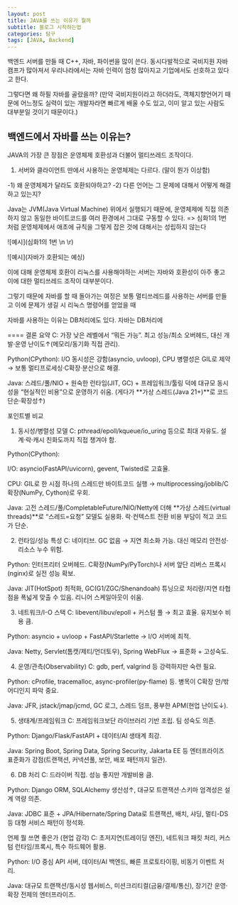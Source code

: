 ```yaml
---
layout: post
title: JAVA를 쓰는 이유가 뭘까
subtitle: 블로그 시작하는법
categories: 탐구
tags: [JAVA, Backend]
---
```


백엔드 서버를 만들 때 C++, 자바, 파이썬을 많이 쓴다.
동시다발적으로 국비지원 자바캠프가 많아져서 우리나라에서는 자바 인력이 엄청 많아지고 기업에서도 선호하고 있다고 한다.

그렇다면 왜 하필 자바를 골랐을까?
(만약 국비지원이라고 하더라도, 객체지향언어기 때문에 어느정도 실력이 있는 개발자라면 빠르게 배울 수도 있고, 이미 알고 있는 사람도 대부분일 것이기 때문이다.)


## 백엔드에서 자바를 쓰는 이유는?
JAVA의 가장 큰 장점은 운영체제 호환성과 더불어 멀티쓰레드 조작이다.

1. 서버와 클라이언트 딴에서 사용하는 운영체제는 다르다.
(말이 뭔가 이상함)

-1) 왜 운영체제가 달라도 호환되야하고?
-2) 다른 언어는 그 문제에 대해서 어떻게 해결하고 있는지?

Java는 JVM(Java Virtual Machine) 위에서 실행되기 때문에, 운영체제에 직접 의존하지 않고 동일한 바이트코드를 여러 환경에서 그대로 구동할 수 있다.
=> 심화1의 1번처럼 운영체제에서 애초에 규칙을 그렇게 잡은 것에 대해서는 성립하지 않는다

![예시](심화1의 1번 \n \r)

![예시](자바가 호환되는 예싱)

이에 대해 운영체제 호환이 리눅스를 사용해야하는 서버는 자바와 호환성이 아주 좋고
이에 대한 멀티쓰레드 조작이 대부분이다.

그렇기 때문에 자바를 할 때 돌아가는 여정은 보통 멀티쓰레드를 사용하는 서버를 만들고
이에 문제가 생길 시
리눅스 명령어를 얻었을 때


자바를 사용하는 이유는 DB처리에도 있다.
자바는 DB처리에

====
결론 요약
C: 가장 낮은 레벨에서 “뭐든 가능”. 최고 성능/최소 오버헤드, 대신 개발·운영 난이도↑(메모리/동기화 직접 관리).

Python(CPython): I/O 동시성은 강함(asyncio, uvloop), CPU 병렬성은 GIL로 제약 → 보통 멀티프로세싱·C확장·분산으로 해결.

Java: 스레드/풀/NIO + 원숙한 런타임(JIT, GC) + 프레임워크/툴링 덕에 대규모 동시성을 “현실적인 비용”으로 운영하기 쉬움. (게다가 **가상 스레드(Java 21+)**로 코드 단순·확장성↑)

포인트별 비교
1) 동시성/병렬성 모델
C: pthread/epoll/kqueue/io_uring 등으로 최대 자유도. 설계·락·캐시 친화도까지 직접 챙겨야 함.

Python(CPython):

I/O: asyncio(FastAPI/uvicorn), gevent, Twisted로 고효율.

CPU: GIL로 한 시점 하나의 스레드만 바이트코드 실행 → multiprocessing/joblib/C 확장(NumPy, Cython)로 우회.

Java: 고전 스레드/풀/CompletableFuture/NIO/Netty에 더해 **가상 스레드(virtual threads)**로 “스레드=요청” 모델도 실용화. 락·컨텍스트 전환 비용 부담이 적고 코드가 단순.

2) 런타임/성능 특성
C: 네이티브. GC 없음 → 지연 최소화 가능. 대신 메모리 안전성·리소스 누수 위험.

Python: 인터프리터 오버헤드. C확장(NumPy/PyTorch)나 서버 앞단 리버스 프록시(nginx)로 실전 성능 확보.

Java: JIT(HotSpot) 최적화, GC(G1/ZGC/Shenandoah) 튜닝으로 처리량/지연 타협점을 폭넓게 맞출 수 있음. 리니어 스케일아웃이 쉬움.

3) 네트워크/I-O 스택
C: libevent/libuv/epoll + 커스텀 풀 → 최고 효율. 유지보수 비용 큼.

Python: asyncio + uvloop + FastAPI/Starlette → I/O 서버에 최적.

Java: Netty, Servlet(톰캣/제티/언더토우), Spring WebFlux → 표준화 + 고성숙도.

4) 운영/관측(Observability)
C: gdb, perf, valgrind 등 강력하지만 숙련 필요.

Python: cProfile, tracemalloc, async-profiler(py-flame) 등. 병목이 C확장 안/밖 어디인지 파악 중요.

Java: JFR, jstack/jmap/jcmd, GC 로그, 스레드 덤프, 풍부한 APM(현업 난이도↓).

5) 생태계/프레임워크
C: 프레임워크보단 라이브러리 기반 조립. 팀 성숙도 의존.

Python: Django/Flask/FastAPI + 데이터/AI 생태계 최강.

Java: Spring Boot, Spring Data, Spring Security, Jakarta EE 등 엔터프라이즈 표준화가 강점(트랜잭션, 커넥션풀, 보안, 배포 패턴까지 일관).

6) DB 처리
C: 드라이버 직접. 성능 좋지만 개발비용 큼.

Python: Django ORM, SQLAlchemy 생산성↑, 대규모 트랜잭션·스키마 엄격성은 설계 역량 의존.

Java: JDBC 표준 + JPA/Hibernate/Spring Data로 트랜잭션, 배치, 샤딩, 멀티-DS 등 대형 서비스 패턴이 정석화.

언제 뭘 쓰면 좋은가 (현업 감각)
C: 초저지연(트레이딩 엔진), 네트워크 패킷 처리, 커스텀 런타임/프록시, 특수 하드웨어 활용.

Python: I/O 중심 API 서버, 데이터/AI 백엔드, 빠른 프로토타이핑, 비동기 이벤트 처리.

Java: 대규모 트랜잭션/동시성 웹서비스, 미션크리티컬(금융/결제/통신), 장기간 운영·확장 전제의 엔터프라이즈.






